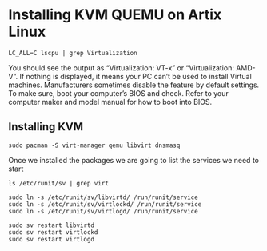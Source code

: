 # Installing KVM QUEMU on Artix Linux

    LC_ALL=C lscpu | grep Virtualization

You should see the output as “Virtualization: VT-x” or “Virtualization: AMD-V”. If nothing is displayed, it means your PC can’t be used to install Virtual machines. 
Manufacturers sometimes disable the feature by default settings. To make sure, boot your computer’s BIOS and check. Refer to your computer maker and model manual for how to boot into BIOS.

## Installing KVM

    sudo pacman -S virt-manager qemu libvirt dnsmasq

Once we installed the packages we are going to list the services we need to start

    ls /etc/runit/sv | grep virt

    sudo ln -s /etc/runit/sv/libvirtd/ /run/runit/service
    sudo ln -s /etc/runit/sv/virtlockd/ /run/runit/service
    sudo ln -s /etc/runit/sv/virtlogd/ /run/runit/service

    sudo sv restart libvirtd
    sudo sv restart virtlockd
    sudo sv restart virtlogd
    
